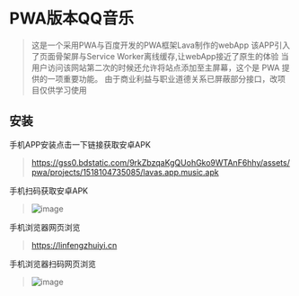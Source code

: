# PWA版本QQ音乐

  > 这是一个采用PWA与百度开发的PWA框架Lava制作的webApp
  > 该APP引入了页面骨架屏与Service Worker离线缓存,让webApp接近了原生的体验
  > 当用户访问该网站第二次的时候还允许将站点添加至主屏幕，这个是 PWA 提供的一项重要功能。
  > 由于商业利益与职业道德关系已屏蔽部分接口，改项目仅供学习使用

## 安装

手机APP安装点击一下链接获取安卓APK
> https://gss0.bdstatic.com/9rkZbzqaKgQUohGko9WTAnF6hhy/assets/pwa/projects/1518104735085/lavas.app.music.apk

手机扫码获取安卓APK
> ![image](https://github.com/qq282126990/musicApp/blob/mpa/images/androidAPK.png)

手机浏览器网页浏览
> https://linfengzhuiyi.cn

手机浏览器扫码网页浏览
> ![image](https://github.com/qq282126990/musicApp/blob/mpa/images/web.jpg)
